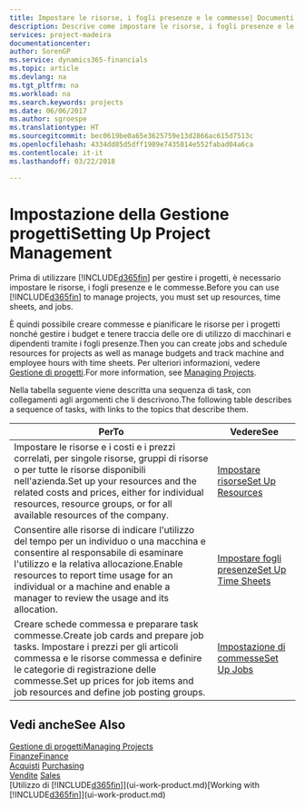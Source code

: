 ```yaml
---
title: Impostare le risorse, i fogli presenze e le commesse| Documenti Microsoft
description: Descrive come impostare le risorse, i fogli presenze e le commesse per gestire progetti.
services: project-madeira
documentationcenter: 
author: SorenGP
ms.service: dynamics365-financials
ms.topic: article
ms.devlang: na
ms.tgt_pltfrm: na
ms.workload: na
ms.search.keywords: projects
ms.date: 06/06/2017
ms.author: sgroespe
ms.translationtype: HT
ms.sourcegitcommit: bec0619be0a65e3625759e13d2866ac615d7513c
ms.openlocfilehash: 4334dd85d5dff1989e7435814e552fabad04a6ca
ms.contentlocale: it-it
ms.lasthandoff: 03/22/2018

---
```

# <a name="setting-up-project-management"></a><span data-ttu-id="6f8cc-103">Impostazione della Gestione progetti</span><span class="sxs-lookup"><span data-stu-id="6f8cc-103">Setting Up Project Management</span></span>
<span data-ttu-id="6f8cc-104">Prima di utilizzare [!INCLUDE[d365fin](includes/d365fin_md.md)] per gestire i progetti, è necessario impostare le risorse, i fogli presenze e le commesse.</span><span class="sxs-lookup"><span data-stu-id="6f8cc-104">Before you can use [!INCLUDE[d365fin](includes/d365fin_md.md)] to manage projects, you must set up resources, time sheets, and jobs.</span></span>

<span data-ttu-id="6f8cc-105">È quindi possibile creare commesse e pianificare le risorse per i progetti nonché gestire i budget e tenere traccia delle ore di utilizzo di macchinari e dipendenti tramite i fogli presenze.</span><span class="sxs-lookup"><span data-stu-id="6f8cc-105">Then you can create jobs and schedule resources for projects as well as manage budgets and track machine and employee hours with time sheets.</span></span> <span data-ttu-id="6f8cc-106">Per ulteriori informazioni, vedere [Gestione di progetti](projects-manage-projects.md).</span><span class="sxs-lookup"><span data-stu-id="6f8cc-106">For more information, see [Managing Projects](projects-manage-projects.md).</span></span>  

<span data-ttu-id="6f8cc-107">Nella tabella seguente viene descritta una sequenza di task, con collegamenti agli argomenti che li descrivono.</span><span class="sxs-lookup"><span data-stu-id="6f8cc-107">The following table describes a sequence of tasks, with links to the topics that describe them.</span></span>

| <span data-ttu-id="6f8cc-108">Per</span><span class="sxs-lookup"><span data-stu-id="6f8cc-108">To</span></span> | <span data-ttu-id="6f8cc-109">Vedere</span><span class="sxs-lookup"><span data-stu-id="6f8cc-109">See</span></span> |
| --- | --- |
| <span data-ttu-id="6f8cc-110">Impostare le risorse e i costi e i prezzi correlati, per singole risorse, gruppi di risorse o per tutte le risorse disponibili nell'azienda.</span><span class="sxs-lookup"><span data-stu-id="6f8cc-110">Set up your resources and the related costs and prices, either for individual resources, resource groups, or for all available resources of the company.</span></span> |[<span data-ttu-id="6f8cc-111">Impostare risorse</span><span class="sxs-lookup"><span data-stu-id="6f8cc-111">Set Up Resources</span></span>](projects-how-setup-resources.md) |
| <span data-ttu-id="6f8cc-112">Consentire alle risorse di indicare l'utilizzo del tempo per un individuo o una macchina e consentire al responsabile di esaminare l'utilizzo e la relativa allocazione.</span><span class="sxs-lookup"><span data-stu-id="6f8cc-112">Enable resources to report time usage for an individual or a machine and enable a manager to review the usage and its allocation.</span></span> |[<span data-ttu-id="6f8cc-113">Impostare fogli presenze</span><span class="sxs-lookup"><span data-stu-id="6f8cc-113">Set Up Time Sheets</span></span>](projects-how-setup-time-sheets.md) |
| <span data-ttu-id="6f8cc-114">Creare schede commessa e preparare task commesse.</span><span class="sxs-lookup"><span data-stu-id="6f8cc-114">Create job cards and prepare job tasks.</span></span> <span data-ttu-id="6f8cc-115">Impostare i prezzi per gli articoli commessa e le risorse commessa e definire le categorie di registrazione delle commesse.</span><span class="sxs-lookup"><span data-stu-id="6f8cc-115">Set up prices for job items and job resources and define job posting groups.</span></span> |[<span data-ttu-id="6f8cc-116">Impostazione di commesse</span><span class="sxs-lookup"><span data-stu-id="6f8cc-116">Set Up Jobs</span></span>](projects-how-setup-jobs.md) |

## <a name="see-also"></a><span data-ttu-id="6f8cc-117">Vedi anche</span><span class="sxs-lookup"><span data-stu-id="6f8cc-117">See Also</span></span>
[<span data-ttu-id="6f8cc-118">Gestione di progetti</span><span class="sxs-lookup"><span data-stu-id="6f8cc-118">Managing Projects</span></span>](projects-manage-projects.md)  
[<span data-ttu-id="6f8cc-119">Finanze</span><span class="sxs-lookup"><span data-stu-id="6f8cc-119">Finance</span></span>](finance.md)  
<span data-ttu-id="6f8cc-120">[Acquisti](purchasing-manage-purchasing.md)       </span><span class="sxs-lookup"><span data-stu-id="6f8cc-120">[Purchasing](purchasing-manage-purchasing.md)       </span></span>  
<span data-ttu-id="6f8cc-121">[Vendite](sales-manage-sales.md)   </span><span class="sxs-lookup"><span data-stu-id="6f8cc-121">[Sales](sales-manage-sales.md)   </span></span>  
<span data-ttu-id="6f8cc-122">[Utilizzo di [!INCLUDE[d365fin](includes/d365fin_md.md)]](ui-work-product.md)</span><span class="sxs-lookup"><span data-stu-id="6f8cc-122">[Working with [!INCLUDE[d365fin](includes/d365fin_md.md)]](ui-work-product.md)</span></span>  

